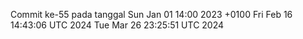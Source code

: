 Commit ke-55 pada tanggal Sun Jan 01 14:00 2023 +0100
Fri Feb 16 14:43:06 UTC 2024
Tue Mar 26 23:25:51 UTC 2024
